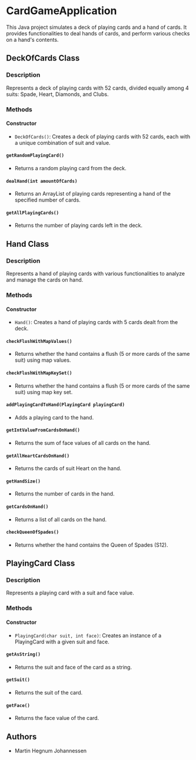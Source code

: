 # CardGameApplication

This Java project simulates a deck of playing cards and a hand of cards. It provides functionalities to deal hands of cards, and perform various checks on a hand's contents.

## DeckOfCards Class

### Description

Represents a deck of playing cards with 52 cards, divided equally among 4 suits: Spade, Heart, Diamonds, and Clubs.

### Methods

#### Constructor
- `DeckOfCards()`: Creates a deck of playing cards with 52 cards, each with a unique combination of suit and value.

#### `getRandomPlayingCard()`
- Returns a random playing card from the deck.

#### `dealHand(int amountOfCards)`
- Returns an ArrayList of playing cards representing a hand of the specified number of cards.

#### `getAllPlayingCards()`
- Returns the number of playing cards left in the deck.

## Hand Class

### Description

Represents a hand of playing cards with various functionalities to analyze and manage the cards on hand.

### Methods

#### Constructor
- `Hand()`: Creates a hand of playing cards with 5 cards dealt from the deck.

#### `checkFlushWithMapValues()`
- Returns whether the hand contains a flush (5 or more cards of the same suit) using map values.

#### `checkFlushWithMapKeySet()`
- Returns whether the hand contains a flush (5 or more cards of the same suit) using map key set.

#### `addPlayingCardToHand(PlayingCard playingCard)`
- Adds a playing card to the hand.

#### `getIntValueFromCardsOnHand()`
- Returns the sum of face values of all cards on the hand.

#### `getAllHeartCardsOnHand()`
- Returns the cards of suit Heart on the hand.

#### `getHandSize()`
- Returns the number of cards in the hand.

#### `getCardsOnHand()`
- Returns a list of all cards on the hand.

#### `checkQueenOfSpades()`
- Returns whether the hand contains the Queen of Spades (S12).

## PlayingCard Class

### Description

Represents a playing card with a suit and face value.

### Methods

#### Constructor
- `PlayingCard(char suit, int face)`: Creates an instance of a PlayingCard with a given suit and face.

#### `getAsString()`
- Returns the suit and face of the card as a string.

#### `getSuit()`
- Returns the suit of the card.

#### `getFace()`
- Returns the face value of the card.

## Authors
- Martin Hegnum Johannessen
